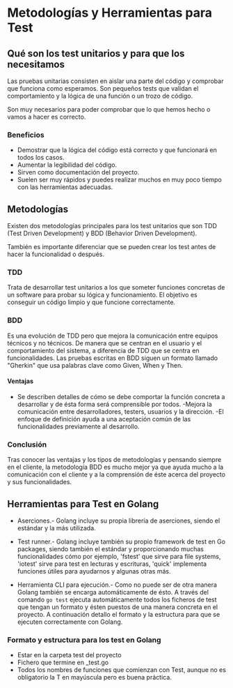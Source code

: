 # Metodologías y Herramientas para Test

## Qué son los test unitarios y para que los necesitamos
Las pruebas unitarias consisten en aislar una parte del código y comprobar que funciona como esperamos. Son pequeños tests que validan el comportamiento y la lógica de una función o un trozo de código.

Son muy necesarios para poder comprobar que lo que hemos hecho o vamos a hacer es correcto.

### Beneficios
- Demostrar que la lógica del código está correcto y que funcionará en todos los casos.
- Aumentar la legibilidad del código.
- Sirven como documentación del proyecto.
- Suelen ser muy rápidos y puedes realizar muchos en muy poco tiempo con las herramientas adecuadas.

## Metodologías
Existen dos metodologías principales para los test unitarios que son TDD (Test Driven Development) y BDD (Behavior Driven Development).

También es importante diferenciar que se pueden crear los test antes de hacer la funcionalidad o después.

### TDD
Trata de desarrollar test unitarios a los que someter funciones concretas de un software para probar su lógica y funcionamiento. El objetivo es conseguir un código limpio y que funcione correctamente.

### BDD
Es una evolución de TDD pero que mejora la comunicación entre equipos técnicos y no técnicos. De manera que se centran en el usuario y el comportamiento del sistema, a diferencia de TDD que se centra en funcionalidades. Las pruebas escritas en BDD siguen un formato llamado "Gherkin" que usa palabras clave como Given, When y Then.

#### Ventajas
- Se describen detalles de cómo se debe comportar la función concreta a desarrollar y de ésta forma será comprensible por todos.
-Mejora la comunicación entre desarrolladores, testers, usuarios y la dirección.
-El enfoque de definición ayuda a una aceptación común de las funcionalidades previamente al desarrollo.

### Conclusión
Tras conocer las ventajas y los tipos de metodologías y pensando siempre en el cliente, la metodología BDD es mucho mejor ya que ayuda mucho a la comunicación con el cliente y a la comprensión de éste acerca del proyecto y sus funcionalidades.


## Herramientas para Test en Golang

- Aserciones.- Golang incluye su propia librería de aserciones, siendo el estándar y la más utilizada.

- Test runner.- Golang incluye también su propio framework de test en Go packages, siendo también el estándar y proporcionando muchas funcionalidades cómo por ejemplo, 'fstest' que sirve para file systems, 'iotest' sirve para test en lecturas y escrituras, 'quick' implementa funciones útiles para ayudarnos y algunas otras más.

- Herramienta CLI para ejecución.- Como no puede ser de otra manera Golang también se encarga automáticamente de ésto. A través del comando ```go test``` ejecuta automáticamente todos los ficheros de test que tengan un formato y ésten puestos de una manera concreta en el proyecto. A continuación detallo el formato y la estructura para que se ejecuten correctamente con Golang.

### Formato y estructura para los test en Golang
- Estar en la carpeta test del proyecto
- Fichero que termine en _test.go
- Todos los nombres de funciones que comienzan con Test, aunque no es obligatorio la T en mayúscula pero es buena práctica.

